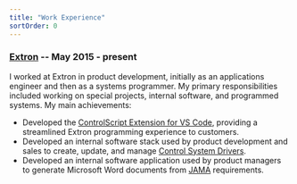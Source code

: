 ```yaml
---
title: "Work Experience"
sortOrder: 0
---
```

### [Extron](https://www.extron.com) -- May 2015 - present
I worked at Extron in product development, initially as an applications engineer and then as a systems programmer. My primary responsibilities included working on special projects, internal software, and programmed systems. My main achievements:
- Developed the [ControlScript Extension for VS Code](https://www.extron.com/product/software/controlscriptvscode), providing a streamlined Extron programming experience to customers.
- Developed an internal software stack used by product development and sales to create, update, and manage [Control System Drivers](https://www.extron.com/download/control-system-drivers).
- Developed an internal software application used by product managers to generate Microsoft Word documents from [JAMA](https://rest.jamasoftware.com/) requirements.